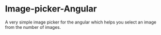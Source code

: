 Image-picker-Angular
====================

A very simple image picker for the angular which helps you select an image from the number of images.
